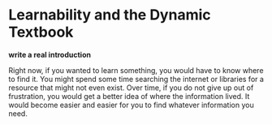 Learnability and the Dynamic Textbook
=====================================

**write a real introduction**

Right now, if you wanted to learn something, you would have to know where to find it.  You might spend some time searching the internet or libraries for a resource that might not even exist.  Over time, if you do not give up out of frustration, you would get a better idea of where the information lived.  It would become easier and easier for you to find whatever information you need.



